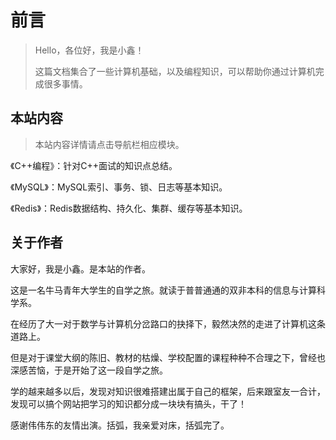 # 前言

> Hello，各位好，我是小鑫！
>
> 这篇文档集合了一些计算机基础，以及编程知识，可以帮助你通过计算机完成很多事情。

## 本站内容

> 本站内容详情请点击导航栏相应模块。

《C++编程》：针对C++面试的知识点总结。

《MySQL》：MySQL索引、事务、锁、日志等基本知识。

《Redis》：Redis数据结构、持久化、集群、缓存等基本知识。



## 关于作者

大家好，我是小鑫。是本站的作者。

这是一名牛马青年大学生的自学之旅。就读于普普通通的双非本科的信息与计算科学系。

在经历了大一对于数学与计算机分岔路口的抉择下，毅然决然的走进了计算机这条道路上。

但是对于课堂大纲的陈旧、教材的枯燥、学校配置的课程种种不合理之下，曾经也深感苦恼，于是开始了这一段自学之旅。

学的越来越多以后，发现对知识很难搭建出属于自己的框架，后来跟室友一合计，发现可以搞个网站把学习的知识都分成一块块有搞头，干了！

感谢伟伟东的友情出演。括弧，我亲爱对床，括弧完了。
